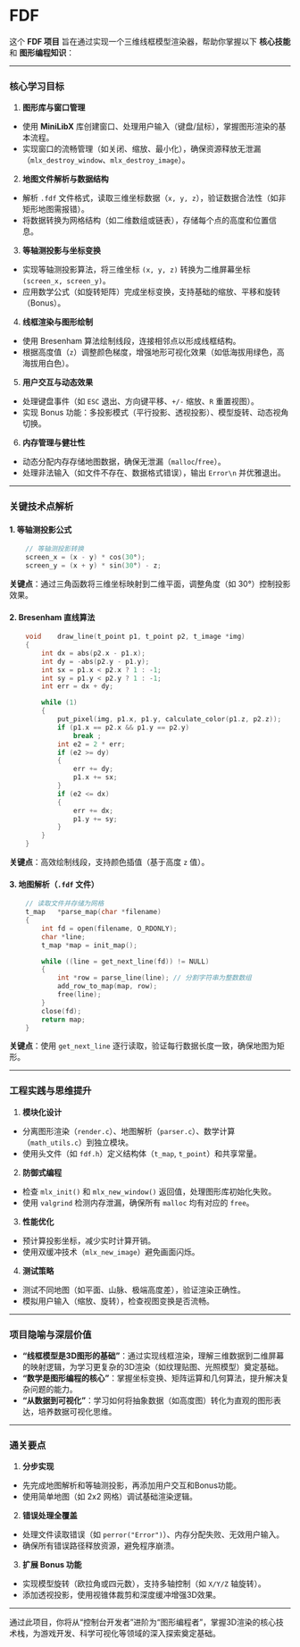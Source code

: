 # FDF

这个 **FDF 项目** 旨在通过实现一个三维线框模型渲染器，帮助你掌握以下 **核心技能** 和 **图形编程知识**：

---

### **核心学习目标**
1. **图形库与窗口管理**
- 使用 **MiniLibX** 库创建窗口、处理用户输入（键盘/鼠标），掌握图形渲染的基本流程。
- 实现窗口的流畅管理（如关闭、缩放、最小化），确保资源释放无泄漏（`mlx_destroy_window`、`mlx_destroy_image`）。

2. **地图文件解析与数据结构**
- 解析 `.fdf` 文件格式，读取三维坐标数据（`x, y, z`），验证数据合法性（如非矩形地图需报错）。
- 将数据转换为网格结构（如二维数组或链表），存储每个点的高度和位置信息。

3. **等轴测投影与坐标变换**
- 实现等轴测投影算法，将三维坐标 `(x, y, z)` 转换为二维屏幕坐标 `(screen_x, screen_y)`。
- 应用数学公式（如旋转矩阵）完成坐标变换，支持基础的缩放、平移和旋转（Bonus）。

4. **线框渲染与图形绘制**
- 使用 Bresenham 算法绘制线段，连接相邻点以形成线框结构。
- 根据高度值（`z`）调整颜色梯度，增强地形可视化效果（如低海拔用绿色，高海拔用白色）。

5. **用户交互与动态效果**
- 处理键盘事件（如 `ESC` 退出、方向键平移、`+/-` 缩放、`R` 重置视图）。
- 实现 Bonus 功能：多投影模式（平行投影、透视投影）、模型旋转、动态视角切换。

6. **内存管理与健壮性**
- 动态分配内存存储地图数据，确保无泄漏（`malloc`/`free`）。
- 处理非法输入（如文件不存在、数据格式错误），输出 `Error\n` 并优雅退出。

---

### **关键技术点解析**
#### 1. 等轴测投影公式
```c
	// 等轴测投影转换
	screen_x = (x - y) * cos(30°);  
	screen_y = (x + y) * sin(30°) - z;
```
**关键点**：通过三角函数将三维坐标映射到二维平面，调整角度（如 30°）控制投影效果。

#### 2. Bresenham 直线算法
```c
	void	draw_line(t_point p1, t_point p2, t_image *img)
	{
		int dx = abs(p2.x - p1.x);
		int dy = -abs(p2.y - p1.y);
		int sx = p1.x < p2.x ? 1 : -1;
		int sy = p1.y < p2.y ? 1 : -1;
		int err = dx + dy;

		while (1)
		{
			put_pixel(img, p1.x, p1.y, calculate_color(p1.z, p2.z));
			if (p1.x == p2.x && p1.y == p2.y)
				break ;
			int e2 = 2 * err;
			if (e2 >= dy)
			{
				err += dy;
				p1.x += sx;
			}
			if (e2 <= dx)
			{
				err += dx;
				p1.y += sy;
			}
		}
	}
```
**关键点**：高效绘制线段，支持颜色插值（基于高度 `z` 值）。

#### 3. 地图解析（`.fdf` 文件）
```c
	// 读取文件并存储为网格
	t_map	*parse_map(char *filename)
	{
		int fd = open(filename, O_RDONLY);
		char *line;
		t_map *map = init_map();

		while ((line = get_next_line(fd)) != NULL)
		{
			int *row = parse_line(line); // 分割字符串为整数数组
			add_row_to_map(map, row);
			free(line);
		}
		close(fd);
		return map;
	}
```
**关键点**：使用 `get_next_line` 逐行读取，验证每行数据长度一致，确保地图为矩形。

---

### **工程实践与思维提升**
1. **模块化设计**
- 分离图形渲染（`render.c`）、地图解析（`parser.c`）、数学计算（`math_utils.c`）到独立模块。
- 使用头文件（如 `fdf.h`）定义结构体（`t_map`, `t_point`）和共享常量。

2. **防御式编程**
- 检查 `mlx_init()` 和 `mlx_new_window()` 返回值，处理图形库初始化失败。
- 使用 `valgrind` 检测内存泄漏，确保所有 `malloc` 均有对应的 `free`。

3. **性能优化**
- 预计算投影坐标，减少实时计算开销。
- 使用双缓冲技术（`mlx_new_image`）避免画面闪烁。

4. **测试策略**
- 测试不同地图（如平面、山脉、极端高度差），验证渲染正确性。
- 模拟用户输入（缩放、旋转），检查视图变换是否流畅。

---

### **项目隐喻与深层价值**
- **“线框模型是3D图形的基础”**：通过实现线框渲染，理解三维数据到二维屏幕的映射逻辑，为学习更复杂的3D渲染（如纹理贴图、光照模型）奠定基础。
- **“数学是图形编程的核心”**：掌握坐标变换、矩阵运算和几何算法，提升解决复杂问题的能力。
- **“从数据到可视化”**：学习如何将抽象数据（如高度图）转化为直观的图形表达，培养数据可视化思维。

---

### **通关要点**
1. **分步实现**
- 先完成地图解析和等轴测投影，再添加用户交互和Bonus功能。
- 使用简单地图（如 2x2 网格）调试基础渲染逻辑。

2. **错误处理全覆盖**  
- 处理文件读取错误（如 `perror("Error")`）、内存分配失败、无效用户输入。
- 确保所有错误路径释放资源，避免程序崩溃。

3. **扩展 Bonus 功能**
- 实现模型旋转（欧拉角或四元数），支持多轴控制（如 `X/Y/Z` 轴旋转）。
- 添加透视投影，使用视锥体裁剪和深度缓冲增强3D效果。

---

通过此项目，你将从“控制台开发者”进阶为“图形编程者”，掌握3D渲染的核心技术栈，为游戏开发、科学可视化等领域的深入探索奠定基础。
